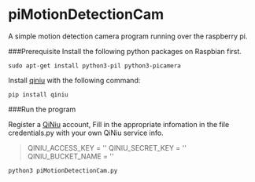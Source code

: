 piMotionDetectionCam
====================

A simple motion detection camera program running over the raspberry pi.

###Prerequisite
Install the following python packages on Raspbian first.

    sudo apt-get install python3-pil python3-picamera

Install [qiniu](https://github.com/qiniu/python-sdk/) with the following command:

    pip install qiniu

###Run the program

Register a [QiNiu](http://www.qiniu.com/) account, Fill in the appropriate infomation in the file credentials.py with your own QiNiu service info.

>QINIU_ACCESS_KEY = ''
>QINIU_SECRET_KEY = ''
>QINIU_BUCKET_NAME = ''

    python3 piMotionDetectionCam.py
